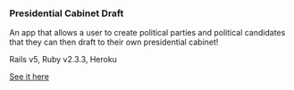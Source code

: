 ### Presidential Cabinet Draft
An app that allows a user to create political parties and political candidates that they can then draft to their own presidential cabinet!

Rails v5, Ruby v2.3.3, Heroku

[See it here](https://cabinet-draft.herokuapp.com/)
